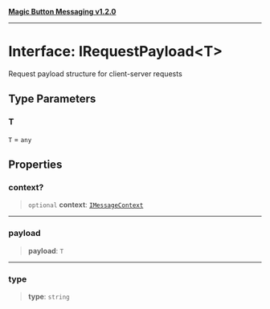 [**Magic Button Messaging v1.2.0**](../README.md)

***

# Interface: IRequestPayload\<T\>

Request payload structure for client-server requests

## Type Parameters

### T

`T` = `any`

## Properties

### context?

> `optional` **context**: [`IMessageContext`](IMessageContext.md)

***

### payload

> **payload**: `T`

***

### type

> **type**: `string`
